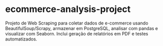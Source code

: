 # ecommerce-analysis-project
Projeto de Web Scraping para coletar dados de e-commerce usando BeautifulSoup/Scrapy, armazenar em PostgreSQL, analisar com pandas e visualizar com Seaborn. Inclui geração de relatórios em PDF e testes automatizados.
